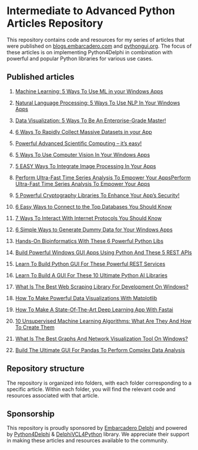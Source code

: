 # Intermediate to Advanced Python Articles Repository
This repository contains code and resources for my series of articles that were published on [blogs.embarcadero.com](https://blogs.embarcadero.com/author/hmazizul/) and [pythongui.org](https://pythongui.org/author/hmazizul/). The focus of these articles is on implementing Python4Delphi in combination with powerful and popular Python libraries for various use cases.
<p>
<h2>Published articles</h2>

01. [Machine Learning: 5 Ways To Use ML in your Windows Apps](https://blogs.embarcadero.com/machine-learning-5-ways-to-use-ml-in-your-windows-apps/)

02. [Natural Language Processing: 5 Ways To Use NLP In Your Windows Apps](https://blogs.embarcadero.com/natural-language-processing-5-ways-to-use-nlp-in-your-windows-apps/)

03. [Data Visualization: 5 Ways To Be An Enterprise-Grade Master!](https://blogs.embarcadero.com/data-visualization-5-ways-to-be-an-enterprise-grade-master/) 

04. [6 Ways To Rapidly Collect Massive Datasets in your App](https://blogs.embarcadero.com/web-scraping-6-ways-to-rapidly-collect-massive-datasets-in-your-windows-apps/)

05. [Powerful Advanced Scientific Computing – it’s easy!](https://blogs.embarcadero.com/6-ways-to-integrate-advanced-scientific-computing-in-your-apps/)

06. [5 Ways To Use Computer Vision In Your Windows Apps](https://blogs.embarcadero.com/5-ways-to-use-computer-vision-in-your-windows-apps/)

07. [5 EASY Ways To Integrate Image Processing In Your Apps](https://blogs.embarcadero.com/5-easy-ways-to-integrate-image-processing-in-your-apps/) 

08. [Perform Ultra-Fast Time Series Analysis To Empower Your AppsPerform Ultra-Fast Time Series Analysis To Empower Your Apps](https://blogs.embarcadero.com/perform-ultra-fast-time-series-analysis-to-empower-your-apps/)

09. [5 Powerful Cryptography Libraries To Enhance Your App’s Security!](https://blogs.embarcadero.com/5-powerful-cryptography-libraries-to-enhance-your-apps-security/)

10. [6 Easy Ways to Connect to the Top Databases You Should Know](https://blogs.embarcadero.com/6-easy-ways-to-connect-to-the-top-databases-you-should-know/)

11. [7 Ways To Interact With Internet Protocols You Should Know](https://blogs.embarcadero.com/7-ways-to-interact-with-internet-protocols-you-should-know/)

12. [6 Simple Ways to Generate Dummy Data for Your Windows Apps](https://blogs.embarcadero.com/6-simple-ways-to-generate-dummy-data-for-your-windows-apps/)
  
13. [Hands-On Bioinformatics With These 6 Powerful Python Libs](https://pythongui.org/hands-on-bioinformatics-with-these-6-powerful-python-libs/)
  
14. [Build Powerful Windows GUI Apps Using Python And These 5 REST APIs](https://pythongui.org/build-powerful-windows-gui-apps-using-python-and-these-5-rest-apis/)
  
15. [Learn To Build Python GUI For These Powerful REST Services](https://pythongui.org/learn-to-build-python-gui-for-these-powerful-rest-services/)

16. [Learn To Build A GUI For These 10 Ultimate Python AI Libraries](https://pythongui.org/learn-to-build-a-gui-for-these-10-ultimate-python-ai-libraries/) 
  
17. [What Is The Best Web Scraping Library For Development On Windows?](https://blogs.embarcadero.com/what-is-the-best-web-scraping-library-for-development-on-windows/)

18. [How To Make Powerful Data Visualizations With Matplotlib](https://blogs.embarcadero.com/how-to-make-powerful-data-visualizations-with-matplotlib/)

19. [How To Make A State-Of-The-Art Deep Learning App With Fastai](https://blogs.embarcadero.com/how-to-make-a-state-of-the-art-deep-learning-app-with-fastai/)

20. [10 Unsupervised Machine Learning Algorithms: What Are They And How To Create Them](https://blogs.embarcadero.com/10-unsupervised-machine-learning-algorithms-what-are-they-and-how-to-create-them/)

21. [What Is The Best Graphs And Network Visualization Tool On Windows?](https://blogs.embarcadero.com/what-is-the-best-graphs-and-network-visualization-tool-on-windows/)

22. [Build The Ultimate GUI For Pandas To Perform Complex Data Analysis](https://blogs.embarcadero.com/ultimate-guide-for-building-gui-for-pandas-to-perform-complex-data-analysis/)

<h2>Repository structure</h2>
The repository is organized into folders, with each folder corresponding to a specific article. Within each folder, you will find the relevant code and resources associated with that article.

<h2>Sponsorship</h2>


This repository is proudly sponsored by [Embarcadero Delphi](https://www.embarcadero.com/products/delphi) and powered by [Python4Delphi](https://github.com/pyscripter/python4delphi/) & [DelphiVCL4Python](https://github.com/Embarcadero/DelphiVCL4Python/) library. We appreciate their support in making these articles and resources available to the community.
